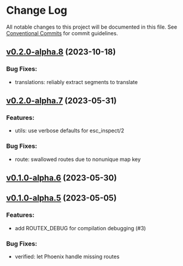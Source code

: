 # Change Log

All notable changes to this project will be documented in this file.
See [Conventional Commits](Https://conventionalcommits.org) for commit guidelines.

<!-- changelog -->

## [v0.2.0-alpha.8](https://github.com/BartOtten/routex/compare/v0.2.0-alpha.7...v0.2.0-alpha.8) (2023-10-18)




### Bug Fixes:

* translations: reliably extract segments to translate

## [v0.2.0-alpha.7](https://github.com/BartOtten/routex/compare/v0.1.0-alpha.7...v0.2.0-alpha.7) (2023-05-31)




### Features:

* utils: use verbose defaults for esc_inspect/2

### Bug Fixes:

* route: swallowed routes due to nonunique map key

## [v0.1.0-alpha.6](https://github.com/BartOtten/routex/compare/v0.1.0-alpha.5...v0.1.0-alpha.6) (2023-05-30)




## [v0.1.0-alpha.5](https://github.com/BartOtten/routex/compare/v0.1.0-alpha.5...v0.1.0-alpha.5) (2023-05-05)




### Features:

* add ROUTEX_DEBUG for compilation debugging (#3)

### Bug Fixes:

* verified: let Phoenix handle missing routes
